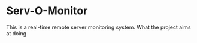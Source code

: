 # Serv-O-Monitor
This is a real-time remote server monitoring system. What the project aims at doing 
